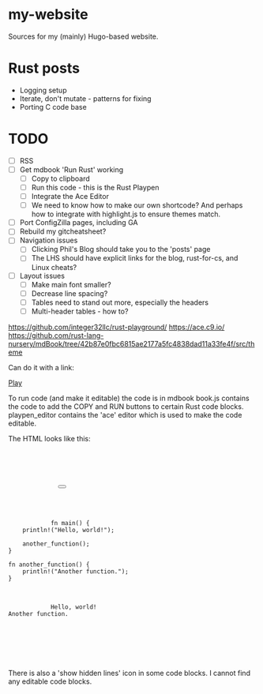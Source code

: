 # my-website

Sources for my (mainly) Hugo-based website.

# Rust posts
* Logging setup
* Iterate, don't mutate - patterns for fixing
* Porting C code base



# TODO
* [ ] RSS
* [ ] Get mdbook 'Run Rust' working
    * [ ] Copy to clipboard
    * [ ] Run this code - this is the Rust Playpen
    * [ ] Integrate the Ace Editor
    * [ ] We need to know how to make our own shortcode? And perhaps how to integrate
          with highlight.js to ensure themes match.

* [ ] Port ConfigZilla pages, including GA
* [ ] Rebuild my gitcheatsheet?
* [ ] Navigation issues
    * [ ] Clicking Phil's Blog should take you to the 'posts' page
    * [ ] The LHS should have explicit links for the blog, rust-for-cs, and Linux cheats?
* [ ] Layout issues
    * [ ] Make main font smaller?
    * [ ] Decrease line spacing?
    * [ ] Tables need to stand out more, especially the headers
    * [ ] Multi-header tables - how to?

https://github.com/integer32llc/rust-playground/
https://ace.c9.io/
https://github.com/rust-lang-nursery/mdBook/tree/42b87e0fbc6815ae2177a5fc4838dad11a33fe4f/src/theme


Can do it with a link:

<a href='https://play.integer32.com/?code=fn main() { println!("hello world!"); }'>Play</a>




To run code (and make it editable) the code is in mdbook
book.js contains the code to add the COPY and RUN buttons to certain Rust code blocks.
playpen_editor contains the 'ace' editor which is used to make the code editable.

The HTML looks like this:


<pre>
    <pre class="playpen">
        <div class="buttons">
            <button class="fa fa-copy clip-button" title="Copy to clipboard" aria-label="Copy to clipboard"><i class="tooltiptext"></i></button>
            <button class="fa fa-play play-button" title="Run this code" aria-label="Run this code" hidden=""></button>
        </div>
        <code class="language-rust hljs">
            <span class="hljs-function"><span class="hljs-keyword">fn</span> <span class="hljs-title">main</span></span>() {
    <span class="hljs-built_in">println!</span>(<span class="hljs-string">"Hello, world!"</span>);

    another_function();
}

<span class="hljs-function"><span class="hljs-keyword">fn</span> <span class="hljs-title">another_function</span></span>() {
    <span class="hljs-built_in">println!</span>(<span class="hljs-string">"Another function."</span>);
}

        </code>
        <code class="result hljs language-bash">
            Hello, world!<br>Another function.<br>
        </code>
    </pre>
</pre>



There is also a 'show hidden lines' icon in some code blocks.
I cannot find any editable code blocks.


